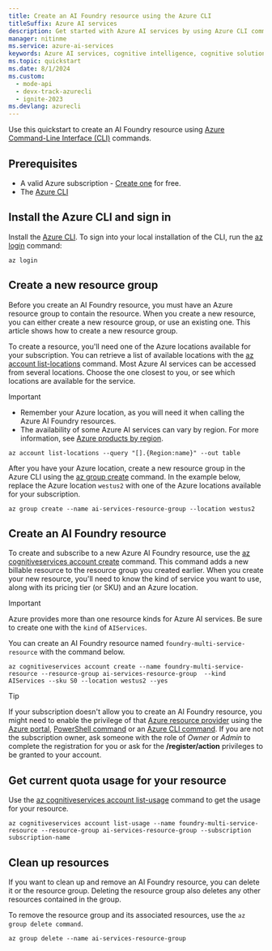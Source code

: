 ```yaml
---
title: Create an AI Foundry resource using the Azure CLI
titleSuffix: Azure AI services
description: Get started with Azure AI services by using Azure CLI commands to create an AI Foundry resource.
manager: nitinme
ms.service: azure-ai-services
keywords: Azure AI services, cognitive intelligence, cognitive solutions, ai services
ms.topic: quickstart
ms.date: 8/1/2024
ms.custom:
  - mode-api
  - devx-track-azurecli
  - ignite-2023
ms.devlang: azurecli
---
```


Use this quickstart to create an AI Foundry resource using [Azure Command-Line Interface (CLI)](/cli/azure/install-azure-cli) commands. 

## Prerequisites

* A valid Azure subscription - [Create one](https://azure.microsoft.com/pricing/purchase-options/azure-account?cid=msft_learn) for free.
* The [Azure CLI](/cli/azure/install-azure-cli)

## Install the Azure CLI and sign in

Install the [Azure CLI](/cli/azure/install-azure-cli). To sign into your local installation of the CLI, run the [az login](/cli/azure/reference-index#az-login) command:

```azurecli-interactive
az login
```

## Create a new resource group

Before you create an AI Foundry resource, you must have an Azure resource group to contain the resource. When you create a new resource, you can either create a new resource group, or use an existing one. This article shows how to create a new resource group.

To create a resource, you'll need one of the Azure locations available for your subscription. You can retrieve a list of available locations with the [az account list-locations](/cli/azure/account#az-account-list-locations) command. Most Azure AI services can be accessed from several locations. Choose the one closest to you, or see which locations are available for the service.

> [!IMPORTANT]
> * Remember your Azure location, as you will need it when calling the Azure AI Foundry resources.
> * The availability of some Azure AI services can vary by region. For more information, see [Azure products by region](https://azure.microsoft.com/global-infrastructure/services/?products=cognitive-services).

```azurecli-interactive
az account list-locations --query "[].{Region:name}" --out table
```

After you have your Azure location, create a new resource group in the Azure CLI using the [az group create](/cli/azure/group#az-group-create) command. In the example below, replace the Azure location `westus2` with one of the Azure locations available for your subscription.

```azurecli-interactive
az group create --name ai-services-resource-group --location westus2
```

## Create an AI Foundry resource

To create and subscribe to a new Azure AI Foundry resource, use the [az cognitiveservices account create](/cli/azure/cognitiveservices/account#az-cognitiveservices-account-create) command. This command adds a new billable resource to the resource group you created earlier. When you create your new resource, you'll need to know the kind of service you want to use, along with its pricing tier (or SKU) and an Azure location.

> [!IMPORTANT]
> Azure provides more than one resource kinds for Azure AI services. Be sure to create one with the `kind` of `AIServices`.

You can create an AI Foundry resource named `foundry-multi-service-resource` with the command below.

```azurecli-interactive
az cognitiveservices account create --name foundry-multi-service-resource --resource-group ai-services-resource-group  --kind AIServices --sku S0 --location westus2 --yes
```

> [!TIP]
> If your subscription doesn't allow you to create an AI Foundry resource, you might need to enable the privilege of that [Azure resource provider](/azure/azure-resource-manager/management/resource-providers-and-types#register-resource-provider) using the [Azure portal](/azure/azure-resource-manager/management/resource-providers-and-types#azure-portal), [PowerShell command](/azure/azure-resource-manager/management/resource-providers-and-types#azure-powershell) or an [Azure CLI command](/azure/azure-resource-manager/management/resource-providers-and-types#azure-cli). If you are not the subscription owner, ask someone with the role of *Owner* or *Admin* to complete the registration for you or ask for the **/register/action** privileges to be granted to your account.

## Get current quota usage for your resource

Use the [az cognitiveservices account list-usage](/cli/azure/cognitiveservices/account#az-cognitiveservices-account-list-usage) command to get the usage for your resource.

```azurecli-interactive
az cognitiveservices account list-usage --name foundry-multi-service-resource --resource-group ai-services-resource-group --subscription subscription-name
```

## Clean up resources

If you want to clean up and remove an AI Foundry resource, you can delete it or the resource group. Deleting the resource group also deletes any other resources contained in the group.

To remove the resource group and its associated resources, use the `az group delete command`.

```azurecli-interactive
az group delete --name ai-services-resource-group
```
